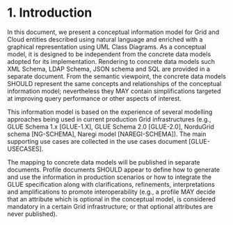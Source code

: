 # 1. Introduction

In this document, we present a conceptual information model for Grid and Cloud entities described using natural language and enriched with a graphical representation using UML Class Diagrams. As a conceptual model, it is designed to be independent from the concrete data models adopted for its implementation. Rendering to concrete data models such XML Schema, LDAP Schema, JSON schema and SQL are provided in a separate document. From the semantic viewpoint, the concrete data models SHOULD represent the same concepts and relationships of the conceptual information model; nevertheless they MAY contain simplifications targeted at improving query performance or other aspects of interest.

This information model is based on the experience of several modelling approaches being used in current production Grid infrastructures \(e.g., GLUE Schema 1.x \[GLUE-1.X\], GLUE Schema 2.0 \[GLUE-2.0\], NorduGrid schema \[NG-SCHEMA\], Naregi model \[NAREGI-SCHEMA\]\). The main supporting use cases are collected in the use cases document \[GLUE-USECASES\].

The mapping to concrete data models will be published in separate documents. Profile documents SHOULD appear to define how to generate and use the information in production scenarios or how to integrate the GLUE specification along with clarifications, refinements, interpretations and amplifications to promote interoperability \(e.g., a profile MAY decide that an attribute which is optional in the conceptual model, is considered mandatory in a certain Grid infrastructure; or that optional attributes are never published\).

